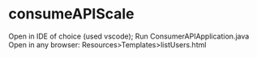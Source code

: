 # consumeAPIScale
Open in IDE of choice (used vscode);
Run ConsumerAPIApplication.java
Open in any browser: Resources>Templates>listUsers.html 
